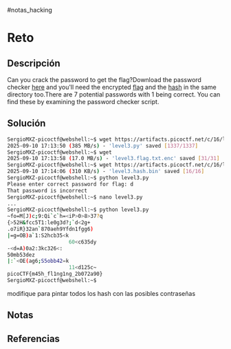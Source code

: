 #notas_hacking
# Reto
## Descripción
Can you crack the password to get the flag?Download the password checker [here](https://artifacts.picoctf.net/c/16/level3.py) and you'll need the encrypted [flag](https://artifacts.picoctf.net/c/16/level3.flag.txt.enc) and the [hash](https://artifacts.picoctf.net/c/16/level3.hash.bin) in the same directory too.There are 7 potential passwords with 1 being correct. You can find these by examining the password checker script.
## Solución
```bash
SergioMXZ-picoctf@webshell:~$ wget https://artifacts.picoctf.net/c/16/level3.py
2025-09-10 17:13:50 (385 MB/s) - 'level3.py' saved [1337/1337]
SergioMXZ-picoctf@webshell:~$ wget 
2025-09-10 17:13:58 (17.0 MB/s) - 'level3.flag.txt.enc' saved [31/31]
SergioMXZ-picoctf@webshell:~$ wget https://artifacts.picoctf.net/c/16/level3.hash.bin
2025-09-10 17:14:06 (310 KB/s) - 'level3.hash.bin' saved [16/16]
SergioMXZ-picoctf@webshell:~$ python level3.py 
Please enter correct password for flag: d
That password is incorrect
SergioMXZ-picoctf@webshell:~$ nano level3.py
...
SergioMXZ-picoctf@webshell:~$ python level3.py 
~fo=M[J)c;9:Qi`c`h=<iP>0>8>37?q
{>52H&fcc5T1:le0g3d?;`d<2g+
.o7iR}32an`870aeh9Yfdn1fgg6)
|=g=OB)a`1:S2hcb35<k
                    60<c635dy
-<d=A)0a2:3kc326<:
50mb53dez
|:`<OE(ag6;S5obb42=k
                    11<d125c~
picoCTF{m45h_fl1ng1ng_2b072a90}
SergioMXZ-picoctf@webshell:~$ 
```
modifique para pintar todos los hash con las posibles contraseñas
## Notas
## Referencias
